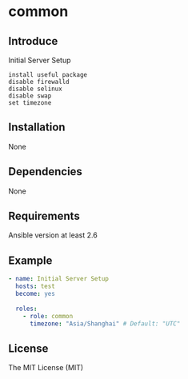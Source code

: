 # common

## Introduce
Initial Server Setup

    install useful package
    disable firewalld
    disable selinux
    disable swap
    set timezone

## Installation
None

## Dependencies
None

## Requirements
Ansible version at least 2.6

## Example
```yaml
- name: Initial Server Setup
  hosts: test
  become: yes
  
  roles:
    - role: common
      timezone: "Asia/Shanghai" # Default: "UTC"
```

## License
The MIT License (MIT)
